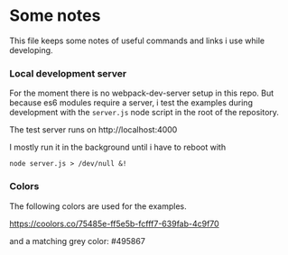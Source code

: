 # Some notes

This file keeps some notes of useful commands and links i use while developing.

### Local development server

For the moment there is no webpack-dev-server setup in this repo. But because es6 modules require a server, i test the examples during development with the `server.js` node script in the root of the repository.

The test server runs on http://localhost:4000

I mostly run it in the background until i have to reboot with

```
node server.js > /dev/null &!
```

### Colors

The following colors are used for the examples.

https://coolors.co/75485e-ff5e5b-fcfff7-639fab-4c9f70

and a matching grey color: #495867
